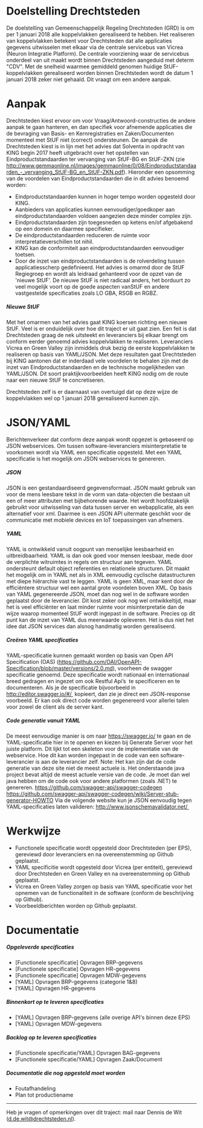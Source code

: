# Doelstelling Drechtsteden
De doelstelling van Gemeenschappelijk Regeling Drechtsteden (GRD) is om per 1 januari 2018 alle koppelvlakken gerealiseerd te hebben. Het realiseren van koppelvlakken betekent voor Drechtsteden dat alle applicaties gegevens uitwisselen met elkaar via de centrale servicebus van Vicrea (Neuron Integratie Platform). De centrale voorziening waar de servicebus onderdeel van uit maakt wordt binnen Drechtsteden aangeduid met determ "CDV". Met de snelheid waarmee gemiddeld genomen huidige StUF-koppelvlakken gerealiseerd worden binnen Drechtsteden wordt de datum 1 januari 2018 zeker niet gehaald. Dit vraagt om een andere aanpak.

# Aanpak
Drechtsteden kiest ervoor om voor Vraag/Antwoord-constructies de andere aanpak te gaan hanteren, en dan specifiek voor afnemende applicaties die de bevraging van Basis- en Kernregistraties en Zaken/Documenten momenteel met StUF niet (correct) ondersteunen. 
De aanpak die Drechtsteden kiest is in lijn met het advies dat Solventa in opdracht van KING begin 2017 heeft uitgebracht over het opstellen van Eindproductstandaarden ter vervanging van StUF-BG en StUF-ZKN (zie http://www.gemmaonline.nl/images/gemmaonline/0/08/Eindproductstandaarden_-_vervanging_StUF-BG_en_StUF-ZKN.pdf). Hieronder een opsomming van de voordelen van Eindproductstandaarden die in dit advies benoemd worden:

- Eindproductstandaarden kunnen in hoger tempo worden opgesteld door KING.
- Aanbieders van applicaties kunnen eenvoudiger/goedkoper aan eindproductstandaarden voldoen aangezien deze minder complex zijn.
- Eindproductstandaarden zijn toegesneden op ketens en/of afgebakend op een domein en daarmee specifieker.
- De eindproductstandaarden reduceren de ruimte voor interpretatieverschillen tot nihil.
- KING kan de conformiteit aan eindproductstandaarden eenvoudiger toetsen.
- Door de inzet van eindproductstandaarden is de rolverdeling tussen applicatiesscherp gedefinieerd. 
Het advies is omarmd door de StUF Regiegroep en wordt als leidraad gehanteerd voor de opzet van de 'nieuwe StUF'. De nieuwe StUF is niet radicaal anders, het borduurt zo veel mogelijk voort op de goede aspecten vanStUF en andere vastgestelde specificaties zoals LO GBA, RSGB en RGBZ.

##### Nieuwe StUF
Met het omarmen van het advies gaat KING koersen richting een nieuwe StUF. Veel is er onduidelijk over hoe dit traject er uit gaat zien. Een feit is dat Drechtsteden graag de nek uitsteekt en leveranciers bij elkaar brengt om conform eerder genoemd advies koppelvlakken te realiseren. Leveranciers Vicrea en Green Valley zijn inmiddels druk bezig de eerste koppelvlakken te realiseren op basis van YAML/JSON. Met deze resultaten gaat Drechtsteden bij KING aantonen dat er inderdaad vele voordelen te behalen zijn met de inzet van Eindproductstandaarden en de technische mogelijkheden van YAML/JSON. Dit soort praktijkvoorbeelden heeft KING nodig om de route naar een nieuwe StUF te concretiseren.

Drechtsteden zelf is er daarnaast van overtuigd dat op deze wijze de koppelvlakken wel op 1 januari 2018 gerealiseerd kunnen zijn.

# JSON/YAML
Berichtenverkeer dat conform deze aanpak wordt opgezet is gebaseerd op JSON webservices. Om tussen software-leveranciers misinterpretatie te voorkomen wordt via YAML een specificatie opgesteld. Met een YAML specificatie is het mogelijk om JSON webservices te genereren.

##### JSON
JSON is een gestandaardiseerd gegevensformaat. JSON maakt gebruik van voor de mens leesbare tekst in de vorm van data-objecten die bestaan uit een of meer attributen met bijbehorende waarde. Het wordt hoofdzakelijk gebruikt voor uitwisseling van data tussen server en webapplicatie, als een alternatief voor xml. Daarmee is een JSON API uitermate geschikt voor de communicatie met mobiele devices en IoT toepassingen van afnemers.  

##### YAML
YAML is ontwikkeld vanuit oogpunt van menselijke leesbaarheid en uitbreidbaarheid. YAML is dan ook goed voor mensen leesbaar, mede door de verplichte witruimtes in regels om structuur aan tegeven. YAML ondersteunt default object referenties en relationele structuren. Dit maakt het mogelijk om in YAML net als in XML eenvoudig cyclische datastructuren met diepe hiërarchie vast te leggen. YAML is geen XML, maar kent door de efficiëntere structuur wel een aantal grote voordelen boven XML. Op basis van YAML gegenereerde JSON, moet dan nog wel in de software worden geplaatst door de leverancier. Dit kost zeker ook nog wel ontwikkeltijd, maar het is veel efficiënter en laat minder ruimte voor misinterpretatie dan de wijze waarop momenteel StUF wordt ingepast in de software. Precies op dit punt kan de inzet van YAML dus meerwaarde opleveren. Het is dus niet het idee dat JSON services dan alsnog handmatig worden gerealiseerd.

##### Creëren YAML specificaties
YAML-specificatie kunnen gemaakt worden op basis van Open API Specification (OAS) (https://github.com/OAI/OpenAPI-Specification/blob/master/versions/2.0.md), voorheen de swagger specificatie genoemd. Deze specificatie wordt nationaal en internationaal breed gedragen en ingezet om ook Restful Api’s  te specificeren en te documenteren.
Als je de specificatie bijvoorbeeld in http://editor.swagger.io/#/  kopieert, dan zie je direct een JSON-response voorbeeld. Er kan ook direct code worden gegenereerd voor allerlei talen voor zowel de client als de server kant.

##### Code generatie vanuit YAML
De meest eenvoudige manier is om naar https://swagger.io/ te gaan en de YAML-specificatie hier in te openen en kiezen bij Generate Server voor het juiste platform. Dit lijkt tot een skeleton voor de implementatie van de webservice. Hoe dit kan worden ingepast in de code van een software-leverancier is aan de leverancier zelf.
Note: Het kan zijn dat de code generatie van deze site niet de meest actuele is. Het onderstaande java project bevat altijd de meest actuele versie van de code. Je moet dan wel java hebben om de code ook voor andere platformen (zoals .NET) te genereren. https://github.com/swagger-api/swagger-codegen https://github.com/swagger-api/swagger-codegen/wiki/Server-stub-generator-HOWTO 
Via de volgende website kun je JSON eenvoudig tegen YAML-specificaties laten valideren: http://www.jsonschemavalidator.net/ 

# Werkwijze

- Functionele specificatie wordt opgesteld door Drechtsteden (per EPS), gereviewd door leveranciers en na overeenstemming op Github geplaatst.
- YAML specificitie wordt opgesteld door Vicrea (per entiteit), gereviewd door Drechtsteden en Green Valley en na overeenstemming op Github geplaatst.
- Vicrea en Green Valley zorgen op basis van YAML specificatie voor het opnemen van de functionaliteit in de software (conform de
beschrijving op Github).
- Voorbeeldberichten worden op Github geplaatst.

# Documentatie
##### Opgeleverde specificaties
- [Functionele specificatie] Opvragen BRP-gegevens
- [Functionele specificatie] Opvragen HR-gegevens 
- [Functionele specificatie] Opvragen MDW-gegevens 
- [YAML] Opvragen BRP-gegevens (categorie 1&8)
- [YAML] Opvragen HR-gegevens 

##### Binnenkort op te leveren specificaties
- [YAML] Opvragen BRP-gegevens (alle overige API's binnen deze EPS) 
- [YAML] Opvragen MDW-gegevens 

##### Backlog op te leveren specificaties
- [Functionele specificatie/YAML] Opvragen BAG-gegevens
- [Functionele specificatie/YAML] Opvragen Zaak/Document

##### Documentatie die nog opgesteld moet worden
- Foutafhandeling
- Plan tot productiename

---

Heb je vragen of opmerkingen over dit traject: mail naar Dennis de Wit (d.de.wit@drechtsteden.nl).








